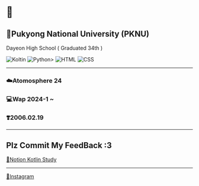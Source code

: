 # 💜

## 🏫Pukyong National University (PKNU)
Dayeon High School ( Graduated 34th ) 


<img alt="Koltin" src ="https://img.shields.io/badge/Kotlin-7F52FF.svg?&style=flat&logo=Kotlin&logoColor=black"> <img alt="Python" src ="https://img.shields.io/badge/Python-3776AB.svg?&style=flat&logo=Python&logoColor=white">> <img alt="HTML" src ="https://img.shields.io/badge/HTMLS-orange.svg?&style=flat&logo=HTMLS&logoColor=white"> <img alt="CSS" src ="https://img.shields.io/badge/CSS-3776AB.svg?&style=flat&logo=CSS&logoColor=white"/>

<hr/>

### ☁️Atomosphere 24
### 💻Wap 2024-1 ~ 
### ❣️2006.02.19

<hr/>

## Plz Commit My FeedBack :3
[📙Notion Kotlin Study]

<hr/>

[🩵Instagram ] 



[📙Notion Kotlin Study]:https://www.notion.so/b90644c3bdd046f4abc8f136656cccca?v=0d76569dc8f743949ec1a147329bb448&pvs=4

[🩵Instagram ]:https://www.instagram.com/x._.inu/

<!--
**Jinu219/Jinu219** is a ✨ _special_ ✨ repository because its `README.md` (this file) appears on your GitHub profile.

Here are some ideas to get you started:

- 🔭 I’m currently working on ...
- 🌱 I’m currently learning ...
- 👯 I’m looking to collaborate on ...
- 🤔 I’m looking for help with ...
- 💬 Ask me about ...
- 📫 How to reach me: ...
- 😄 Pronouns: ...
- ⚡ Fun fact: ...
-->
